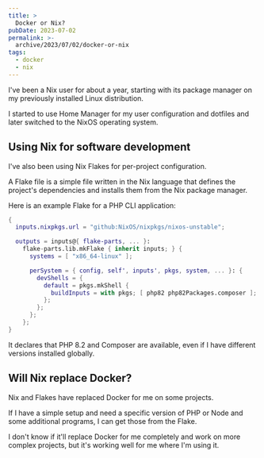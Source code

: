 ```yaml
---
title: >
  Docker or Nix?
pubDate: 2023-07-02
permalink: >-
  archive/2023/07/02/docker-or-nix
tags:
  - docker
  - nix
---
```


I've been a Nix user for about a year, starting with its package manager on my previously installed Linux distribution.

I started to use Home Manager for my user configuration and dotfiles and later switched to the NixOS operating system.

## Using Nix for software development

I've also been using Nix Flakes for per-project configuration.

A Flake file is a simple file written in the Nix language that defines the project's dependencies and installs them from the Nix package manager.

Here is an example Flake for a PHP CLI application:

```nix
{
  inputs.nixpkgs.url = "github:NixOS/nixpkgs/nixos-unstable";

  outputs = inputs@{ flake-parts, ... }:
    flake-parts.lib.mkFlake { inherit inputs; } {
      systems = [ "x86_64-linux" ];

      perSystem = { config, self', inputs', pkgs, system, ... }: {
        devShells = {
          default = pkgs.mkShell {
            buildInputs = with pkgs; [ php82 php82Packages.composer ];
          };
        };
      };
    };
}
```

It declares that PHP 8.2 and Composer are available, even if I have different versions installed globally.

## Will Nix replace Docker?

Nix and Flakes have replaced Docker for me on some projects.

If I have a simple setup and need a specific version of PHP or Node and some additional programs, I can get those from the Flake.

I don't know if it'll replace Docker for me completely and work on more complex projects, but it's working well for me where I'm using it.
